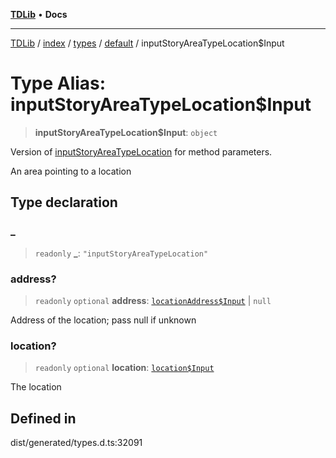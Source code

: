 [**TDLib**](../../../../../../README.md) • **Docs**

***

[TDLib](../../../../../../modules.md) / [index](../../../../../README.md) / [types](../../../README.md) / [default](../README.md) / inputStoryAreaTypeLocation$Input

# Type Alias: inputStoryAreaTypeLocation$Input

> **inputStoryAreaTypeLocation$Input**: `object`

Version of [inputStoryAreaTypeLocation](inputStoryAreaTypeLocation.md) for method parameters.

An area pointing to a location

## Type declaration

### \_

> `readonly` **\_**: `"inputStoryAreaTypeLocation"`

### address?

> `readonly` `optional` **address**: [`locationAddress$Input`](locationAddress$Input-1.md) \| `null`

Address of the location; pass null if unknown

### location?

> `readonly` `optional` **location**: [`location$Input`](location$Input-1.md)

The location

## Defined in

dist/generated/types.d.ts:32091
